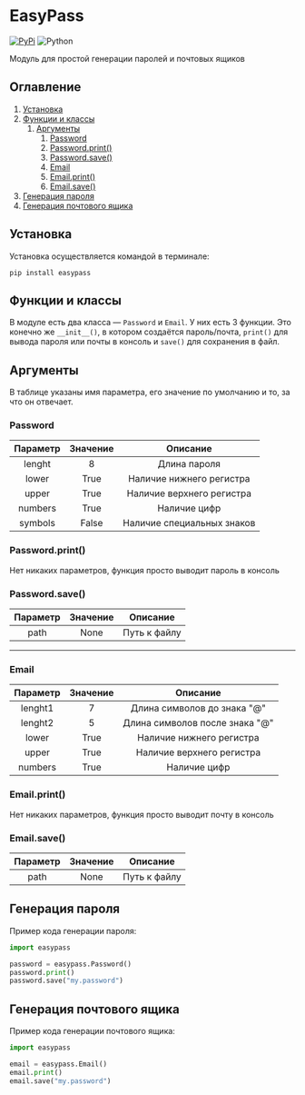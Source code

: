 # EasyPass
[![PyPi](https://img.shields.io/pypi/v/t)](https://pypi.org/project/easypass/)
![Python](https://img.shields.io/pypi/pyversions/Django)

Модуль для простой генерации паролей и почтовых ящиков
## Оглавление
1. [Установка](https://github.com/uprj/easypass.py#установка)
2. [Функции и классы](https://github.com/uprj/easypass.py#функции-и-классы)
    1. [Аргументы](https://github.com/uprj/easypass.py#аргументы)
        1. [Password](https://github.com/uprj/easypass.py#password)
        2. [Password.print()](https://github.com/uprj/easypass.py#passwordprint)
        3. [Password.save()](https://github.com/uprj/easypass.py#passwordsave)
        4. [Email](https://github.com/uprj/easypass.py#email)
        5. [Email.print()](https://github.com/uprj/easypass.py#Emailprint)
        6. [Email.save()](https://github.com/uprj/easypass.py#emailsave)
3. [Генерация пароля](https://github.com/uprj/easypass.py#генерация-пароля)
4. [Генерация почтового ящика](https://github.com/uprj/easypass.py#генерация-почтового-ящика)
## Установка
Установка осуществляется командой в терминале:
```
pip install easypass
```
## Функции и классы
В модуле есть два класса — ```Password``` и ```Email```. У них есть 3 функции. Это конечно же ```__init__()```, в котором создаётся пароль/почта, ```print()``` для вывода пароля или почты в консоль и  ```save()``` для сохранения в файл.
## Аргументы
В таблице указаны имя параметра, его значение по умолчанию и то, за что он отвечает.

### Password
| Параметр | Значение | Описание |
|:----------------:|:---------:|:----------------:|
| lenght | 8 | Длина пароля |
| lower | True | Наличие нижнего регистра |
| upper | True | Наличие верхнего регистра |
| numbers | True | Наличие цифр |
| symbols | False | Наличие специальных знаков |
### Password.print()
Нет никаких параметров, функция просто выводит пароль в консоль
### Password.save()
| Параметр | Значение | Описание |
|:----------------:|:---------:|:----------------:|
| path | None | Путь к файлу |
____
### Email
| Параметр | Значение | Описание |
|:----------------:|:---------:|:----------------:|
| lenght1 | 7 | Длина символов до знака "@" |
| lenght2 | 5 | Длина символов после знака "@" |
| lower | True | Наличие нижнего регистра |
| upper | True | Наличие верхнего регистра |
| numbers | True | Наличие цифр |
### Email.print()
Нет никаких параметров, функция просто выводит почту в консоль
### Email.save()
| Параметр | Значение | Описание |
|:----------------:|:---------:|:----------------:|
| path | None | Путь к файлу |
## Генерация пароля
Пример кода генерации пароля:
```python
import easypass

password = easypass.Password()
password.print()
password.save("my.password")
```
## Генерация почтового ящика
Пример кода генерации почтового ящика:
```python
import easypass

email = easypass.Email()
email.print()
email.save("my.password")
```

